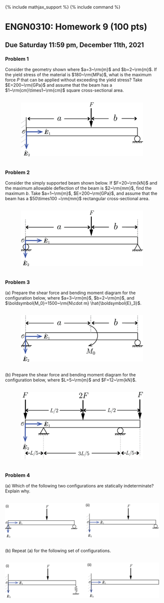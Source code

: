 {% include mathjax_support %}
{% include command %}

# ENGN0310: Homework 9 (100 pts)
## Due Saturday 11:59 pm, December 11th, 2021

 ### Problem 1
<!-- ![](2021-12-04-21-45-25.png) -->

Consider the geometry shown where $a=3~\rm{m}$ and $b=2~\rm{m}$. If the yield stress of the material is $180~\rm{MPa}$, what is the maximum force $P$ that can be applied without exceeding the yield stress? Take $E=200~\rm{GPa}$ and assume that the beam has a $1~\rm{cm}\times1~\rm{cm}$ square cross-sectional area.

<br/>
    <center>
     <img src="HW9-fig1.png" alt="drawing" width="400"/>
    </center>
<br/>

<!-- 
ome new geometry: a design problems. What is the maximum force your can apply with out exceeding yeild stress.  -->

### Problem 2 
Consider the simply supported beam shown below. If $F=20~\rm{kN}$ and the maximum allowable deflection of the beam is $2~\rm{mm}$, find the maximum $b$. Take $a=1~\rm{m}$, $E=200~\rm{GPa}$, and assume that the beam has a $50\times100 ~\rm{mm}$ rectangular cross-sectional area.

<br/>
    <center>
     <img src="HW9-fig2.png" alt="drawing" width="400"/>
    </center>
<br/>

<!-- ![](2021-12-04-21-48-39.png)
![](2021-12-04-21-48-04.png) -->


### Problem 3

(a) Prepare the shear force and bending moment diagram for the configuration below, where $a=3~\rm{m}$, $b=2~\rm{m}$, and $\boldsymbol{M_0}=1500~\rm{N\cdot m} \hat{\boldsymbol{E}_3}$. 
 
<br/>
    <center>
     <img src="HW9-fig3a.png" alt="drawing" width="400"/>
    </center>
<br/>

(b) Prepare the shear force and bending moment diagram for the configuration below, where $L=5~\rm{m}$ and $F=12~\rm{kN}$.

<br/>
    <center>
     <img src="HW9-fig3b.png" alt="drawing" width="400"/>
    </center>
<br/>


<!-- 

Geometries from 7.11 and 7.19 on pages 108-109
![](2021-12-04-21-53-21.png)
![](2021-12-04-21-53-36.png) -->


### Problem 4

(a) Which of the following two configurations are statically indeterminate? Explain why.

<br/>
    <center>
     <img src="HW9-fig4a.png" alt="drawing" width="600"/>
    </center>
<br/>


(b) Repeat (a) for the following set of configurations.

<br/>
    <center>
     <img src="HW9-fig4b.png" alt="drawing" width="600"/>
    </center>
<br/> 
<!-- ![](2021-12-04-22-16-01.png) -->